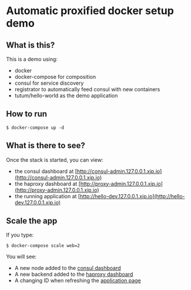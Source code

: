 Automatic proxified docker setup demo
======================================


## What is this?

This is a demo using:

* docker
* docker-compose for composition
* consul for service discovery
* registrator to automatically feed consul with new containers
* tutum/hello-world as the demo application

## How to run

```
$ docker-compose up -d
```

## What is there to see?

Once the stack is started, you can view:

* the consul dashboard at [http://consul-admin.127.0.0.1.xip.io](http://consul-admin.127.0.0.1.xip.io)
* the haproxy dashboard at [http://proxy-admin.127.0.0.1.xip.io](http://proxy-admin.127.0.0.1.xip.io)
* the running application at [http://hello-dev.127.0.0.1.xip.io](http://hello-dev.127.0.0.1.xip.io)

## Scale the app

If you type:

```
$ docker-compose scale web=2
```

You will see:

* A new node added to the [consul dashboard](http://consul-admin.127.0.0.1.xip.io)
* A new backend added to the [haproxy dashboard](http://proxy-admin.127.0.0.1.xip.io)
* A changing ID when refreshing the [application page](http://hello-dev.127.0.0.1.xip.io)
